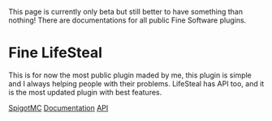 This page is currently only beta but still better to have something than nothing!
There are documentations for all public Fine Software plugins.



# Fine LifeSteal
This is for now the most public plugin maded by me, this plugin is simple and I always helping people with their problems.
LifeSteal has API too, and it is the most updated plugin with best features.
<section id="buttons">
  <a href="https://www.spigotmc.org/resources/fine-lifesteal-1-18-1-19-2.102599/" class="btn">SpigotMC</a>
  <a href="./docs/lifesteal/" class="btn">Documentation</a>
  <a href="./api/lifesteal/" class="btn">API</a>
</section>
